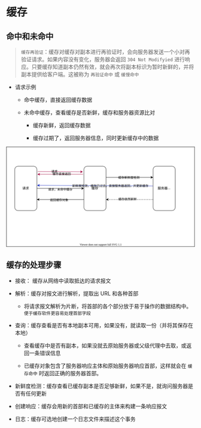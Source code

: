 # 缓存

## 命中和未命中

> `缓存再验证`：缓存对缓存对副本进行再验证时，会向服务器发送一个小对再验证请求。如果内容没有变化，服务器会返回 `304 Not Modifyied` 进行响应。只要缓存知道副本仍然有效，就会再次将副本标识为暂时新鲜的，并将副本提供给客户端。这被称为 `再验证命中` 或 `缓慢命中`

- 请求示例

  - 命中缓存，直接返回缓存数据

  - 未命中缓存，查看缓存是否新鲜，缓存和服务器资源比对

    - 缓存新鲜，返回缓存数据

    - 缓存过期了，返回服务器信息，同时更新缓存中的数据

![image text](./images/cache.drawio.svg)

## 缓存的处理步骤

- 接收： 缓存从网络中读取抵达的请求报文

- 解析：缓存对报文进行解析，提取出 URL 和各种首部

  - 将请求报文解析为片断，将首部的各个部分放于易于操作的数据结构中。 `便于缓存软件更容易处理首部字段`

- 查询：缓存查看是否有本地副本可用，如果没有，就读取一份（并将其保存在本地）

  - 查看缓存中是否有副本，如果没就去原始服务器或父级代理中去取，或返回一条错误信息

  - 已缓存对象包含了服务器响应主体和原始服务器响应首部，这样就会在 `缓存命中` 时返回正确的服务器首部。

- 新鲜度检测：缓存查看已缓存副本是否足够新鲜，如果不是，就询问服务器是否有任何更新

- 创建响应：缓存会用新的首部和已缓存的主体来构建一条响应报文

- 日志：缓存可选地创建一个日志文件来描述这个事务




